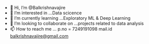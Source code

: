 - 👋 Hi, I’m @Balkrishnavajire
- 👀 I’m interested in ...Data scicence
- 🌱 I’m currently learning ...Exploratory ML & Deep Learning
- 💞️ I’m looking to collaborate on ...projects related to data analysis
- 📫 How to reach me ...  p.no = 7249191098 mail.id balkrishnavajire@gmail.com 

<!---
Balkrishnavajire/Balkrishnavajire is a ✨ special ✨ repository because its `README.md` (this file) appears on your GitHub profile.
You can click the Preview link to take a look at your changes.
--->

